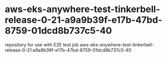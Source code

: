 # aws-eks-anywhere-test-tinkerbell-release-0-21-a9a9b39f-e17b-47bd-8759-01dcd8b737c5-40
repository for use with E2E test job aws-eks-anywhere-test-tinkerbell-release-0-21:a9a9b39f-e17b-47bd-8759-01dcd8b737c5-40
